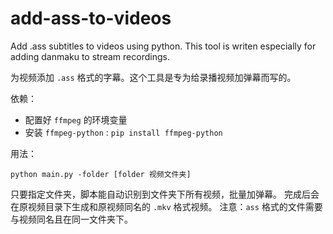 # add-ass-to-videos

Add .ass subtitles to videos using python. This tool is writen especially for adding danmaku to stream recordings.

为视频添加 `.ass` 格式的字幕。这个工具是专为给录播视频加弹幕而写的。

依赖：

- 配置好 `ffmpeg` 的环境变量
- 安装 `ffmpeg-python` : `pip install ffmpeg-python`

用法：

```shell
python main.py -folder [folder 视频文件夹]
```

只要指定文件夹，脚本能自动识别到文件夹下所有视频，批量加弹幕。
完成后会在原视频目录下生成和原视频同名的 `.mkv` 格式视频。
注意：`ass` 格式的文件需要与视频同名且在同一文件夹下。